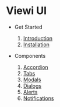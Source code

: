 # Viewi UI

- Get Started
    1. [Introduction](./01_essentials/00_introduction.md)
    2. [Installation](./01_essentials/01_installation.md)

- Components

    1. [Accordion](./components/01_accordion.md)
    2. [Tabs](./components/02_tab.md)
    3. [Modals](./components/03_modals.md)
    4. [Dialogs](./components/04_dialogs.md)
    5. [Alerts](./components/05_alerts.md)
    5. [Notifications](./components/06_notifications.md)